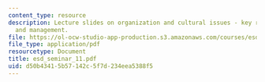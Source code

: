 ```yaml
---
content_type: resource
description: Lecture slides on organization and cultural issues - key role of leadership
  and management.
file: https://ol-ocw-studio-app-production.s3.amazonaws.com/courses/esd-57-technology-based-business-transformation-fall-2007/d50b43415b57142c5f7d234eea5388f5_esd_seminar_11.pdf
file_type: application/pdf
resourcetype: Document
title: esd_seminar_11.pdf
uid: d50b4341-5b57-142c-5f7d-234eea5388f5
---
```

